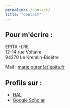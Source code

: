 ```yaml
---
permalink: /contact/
title: "Contact"
---
```


## Pour m'écrire :
EPITA -LRE  
12-14 rue Voltaire  
94270 Le Kremlin-Bicêtre  

Mail : [marie.puren[at]epita.fr](mailto:marie.puren@epita.fr)

## Profils sur :
* [HAL](https://cv.hal.science/marie-puren)
* [Google Scholar](https://scholar.google.com/citations?user=PTy_b5AAAAAJ&hl=fr)
